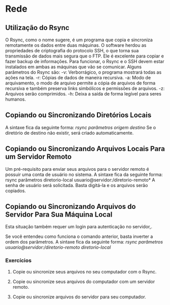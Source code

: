 ﻿# Rede

## Utilização do Rsync

O  Rsync, como o nome sugere, é um programa que copia e sincroniza remotamente os dados entre duas máquinas.
O software herdou as propriedades de criptografia do protocolo SSH, o que torna sua transmissão de dados mais segura que o FTP.
Ele é excelente para copiar e fazer backup de informações.
Para funcionar, o Rsync e o SSH devem estar instalados em ambas as máquinas que vão se comunicar.
Alguns parâmetros do Rsync são:
-v: Verborrágico, o programa mostrará todas as ações na tela.
-r: Cópias de dados de maneira recursiva.
-a: Modo de arquivamento, o modo de arquivo permite a cópia de arquivos de forma recursiva e também preserva links simbólicos e permissões de arquivos.
-z: Arquivos serão comprimidos.
-h: Deixa a saída de forma legível para seres humanos.

## Copiando ou Sincronizando Diretórios Locais

A sintaxe fica da seguinte forma:
*rsync parâmetros origem destino*
Se o diretório de destino não existir, será criado automaticamente.

## Copiando ou Sincronizando Arquivos Locais Para um Servidor Remoto

Um pré-requisito para enviar seus arquivos para o servidor remoto é possuir uma conta de usuário no sistema.
A sintaxe fica da seguinte forma:
rsync parâmetros diretorio-local usuario@servidor:/diretorio-remoto*
A senha de usuário será solicitada. Basta digitá-la e os arquivos serão copiados.

## Copiando ou Sincronizando Arquivos do Servidor Para Sua Máquina Local

Esta situação também requer um login para autenticação no servidor,.

Se você entendeu como funciona o comando anterior, basta inverter a ordem dos parâmetros.
A sintaxe fica da seguinte forma:
*rsync parâmetros usuario@servidor:/diretorio-remoto diretorio-local*

### Exercícios

1. Copie ou sincronize seus arquivos no seu computador com o Rsync.

2. Copie  ou sincronize seus arquivos do computador com um servidor remoto.

3. Copie ou sincronize arquivos do servidor para seu computador.